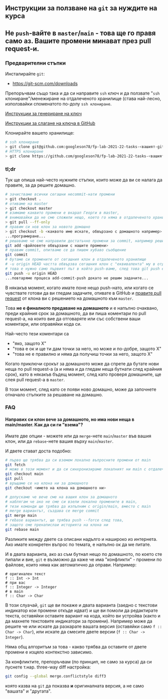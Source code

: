 ## Инструкции за ползване на `git` за нуждите на курса

## Не `push`-вайте в `master`/`main` - това ще го правя само аз. Вашите промени минават през pull request-и.

### Предварителни стъпки
Инсталирайте `git`:
* https://git-scm.com/downloads

Препоръчвам също така и да си направите `ssh` ключ и да ползвате "`ssh` клониране"/менежиране на отдалеченото хранилище (става най-лесно, използвайки споменатото по-долу `ssh клониране`.

[Инструкции за генериране на ключ](https://docs.github.com/en/authentication/connecting-to-github-with-ssh/generating-a-new-ssh-key-and-adding-it-to-the-ssh-agent#generating-a-new-ssh-key)

[Инструкции за слагане на ключа в GitHub](https://docs.github.com/en/authentication/connecting-to-github-with-ssh/adding-a-new-ssh-key-to-your-github-account)

Клонирайте вашето хранилище:
```sh
# ssh клониране
> git clone git@github.com:googleson78/fp-lab-2021-22-tasks-<вашият-github-потребител>.git
# HTTPS клониране
> git clone https://github.com/googleson78/fp-lab-2021-22-tasks-<вашият-github-потребител>.git
```

### tl;dr
Тук ще опиша най-често нужните стъпки, които може да ви се налага да правите, за да решите домашно.

```sh
# зачистваме всички сегашни неcommit-нати промени
> git checkout .
# отиваме на master
> git checkout master
# взимаме каквито промени е вкарал Георги в master,
# внимавайки да не сме сложили нещо, което го няма в отдалеченото хранилище
> git pull --ff-only
# правим си нов клон за новото домашно
> git checkout -b <каквото име искате, обвързано с домашното например>
...програмиране...
# решаваме че сме направили достатъчно промени за commit, например решили сме една задача
git add <файловете обвързани с нашите промени>
# правим commit, опитваме се да пишем хубаво съобщение
git commit
# бутаме си промените от сегашния клон в отдалеченото хранилище
# -u origin HEAD частта обвързва сегашния клон с "еквивалента" му в отдалеченото хранилище
# това е нужно само първият път в който push-ваме, след това git push e достатъчно
git push -u origin HEAD
...повтаряме процеса add-commit-push докато не решим задачите...
```
В някакъв момент, когато имате поне нещо push-нато, или когато се чувствате готови да
ви гледам задачите, отивате в GitHub и [правите pull request](https://docs.github.com/en/pull-requests/collaborating-with-pull-requests/proposing-changes-to-your-work-with-pull-requests/creating-a-pull-request) от клона ви с решението на домашното към `master`.

Това **не е финалното предаване на домашното** и е напълно очаквано, преди крайния срок за домашното, да ви пиша коментари по pull request-а, на които вие да отговаряте или със собствени ваши коментари, или оправяйки кода си.

Най-често тези коментари са
* "яко, защото X"
* "това е ок и ще ти дам точки за него, но може и по-добре, защото X"
* "това не е правилно и няма да получиш точки за него, защото X"

Когато приключи срокът за домашното може да спрете да бутате нови неща по pull request-а
(а и няма и да гледам неща бутнати след крайния срок), като в някакъв бъдещ момент, след като проверя домашните, ще слея pull request-а в `master`.

В този момент, след като се появи ново домашно, може да започнете отначало стъпките за решаване на домашно.

### FAQ

#### Направих си клон вече за домашното, но има нови неща в main/master. Как да си ги "взема"?

Имате две опции - можете или да `merge`-нете `main`/`master` във вашия клон, или да `rebase`-нете вашия върху `main`/`master`.

И двете стават доста подобно:
```sh
# първо ще трябва да си вземем локално въпросните промени от main
git fetch
# може в този момент и да си синхронизираме локалният ни main с отдалеченият такъв
git checkout main
git pull
# връщаме се на клона ни за домашното
git checkout <името на клона на домашното ни>

# допускаме че вече сме на вашия клон за домашното
# наблягам че ако не сме си взели локално промените в main,
# тези команди ще трябва да изпълним с origin/main, вместо с main
# merge вариантът, създава се merge commit
git merge main
# rebase вариантът, ще трябва push --force след това,
# защото сме пренапислаи историята на клона ни
git rebase main
```

Разликите между двете са описани надълго и нашироко из интернета. Ако имате конкретен въпрос по темата, е напълно ок да ме питате.

И в двата варианта, ако аз съм бутнал нещо по домашното, по което сте пипали и вие, `git` е възможно да каже че има "конфликти" -
промени по файлове, които няма как автоматично да оправи.
Например:
```
# оригинален текст
f :: Int -> Int
# при вас
f :: Integer -> Integer
# в main
f :: Char -> Char
```
В този слуачай, `git` ще ви покаже и двата варианта (заедно с текстови индикатор кои промени откъде идват) и ще ви помоли да
редактирате текста, оставяйки оставите вариант на кода, който ви устройва (както и да махнете текстовите индикатори за промени).
Например може да решите че или искате да разкарате вашата версия (оставяйки само `f :: Char -> Char`), или искате да смесите двете версии
(`f :: Char -> Integer`).

Няма общ алгоритъм за това - какво трябва да оставите от двете промени е изцяло контекстно зависимо.

За конфликтите, препоръчвам (по принцип, не само за курса) да си пуснете т.нар. three-way diff настройка:
```sh
git config --global merge.conflictstyle diff3
```
която казва на `git` да показва **и** оригиналната версия, а не само "вашата" и "другата".
